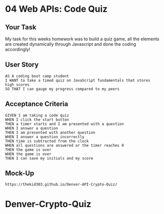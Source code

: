 # 04 Web APIs: Code Quiz

## Your Task

My task for this weeks homework was to build a quiz game, all the elements are created dynamically through Javascript and done the coding accordingly!

## User Story

```
AS A coding boot camp student
I WANT to take a timed quiz on JavaScript fundamentals that stores high scores
SO THAT I can gauge my progress compared to my peers
```

## Acceptance Criteria

```
GIVEN I am taking a code quiz
WHEN I click the start button
THEN a timer starts and I am presented with a question
WHEN I answer a question
THEN I am presented with another question
WHEN I answer a question incorrectly
THEN time is subtracted from the clock
WHEN all questions are answered or the timer reaches 0
THEN the game is over
WHEN the game is over
THEN I can save my initials and my score
```

## Mock-Up

```
https://thekid303.github.io/Denver-API-Crypto-Quiz/
```

# 
# Denver-Crypto-Quiz
